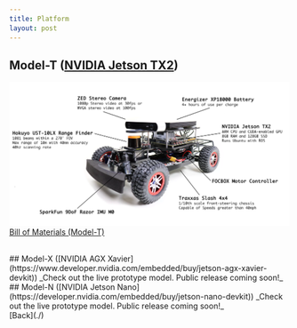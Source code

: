 ```yaml
---
title: Platform
layout: post
---
```


## Model-T ([NVIDIA Jetson TX2](https://developer.nvidia.com/embedded/buy/jetson-tx2-devkit))
[![](./assets/img/platform.png)](./assets/img/platform.png)
[Bill of Materials (Model-T)](
https://docs.google.com/spreadsheets/d/1uBImPVY82Y1d5BRhywwjz3CI9nG4AKZsTNbz1H29JDM/edit?usp=sharing)

<br/>
## Model-X ([NVIDIA AGX Xavier](https://www.developer.nvidia.com/embedded/buy/jetson-agx-xavier-devkit))
_Check out the live prototype model. Public release coming soon!_

<br/>
## Model-N ([NVIDIA Jetson Nano](https://developer.nvidia.com/embedded/buy/jetson-nano-devkit))
_Check out the live prototype model. Public release coming soon!_

<br/>
[Back](./)
